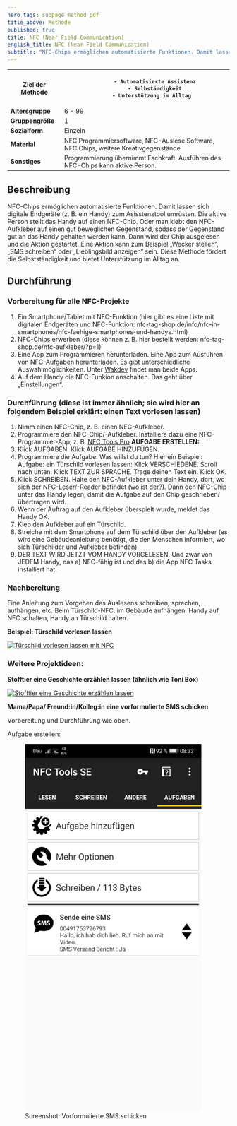 ```yaml
---
hero_tags: subpage method pdf
title_above: Methode
published: true
title: NFC (Near Field Communication)
english_title: NFC (Near Field Communication)
subtitle: "NFC-Chips ermöglichen automatisierte Funktionen. Damit lassen sich digitale Endgeräte (z. B. ein Handy) zum Asisstenztool umrüsten. Die aktive Person stellt das Handy auf einen NFC-Chip. Oder man klebt den NFC-Aufkleber auf einen gut beweglichen Gegenstand, sodass der Gegenstand gut an das Handy gehalten werden kann. Dann wird der Chip ausgelesen und die Aktion gestartet. Eine Aktion kann zum Beispiel „Wecker stellen“, „SMS schreiben“ oder „Lieblingsbild anzeigen“ sein. Diese Methode fördert die Selbstständigkeit und bietet Unterstützung im Alltag an."
---
```


<table class="tb">
    <tr>
        <th><strong>Ziel der Methode</strong></th>
        <th>
          
          - Automatisierte Assistenz
          - Selbständigkeit
          - Unterstützung im Alltag  
          
</th>
    </tr>
    <tr>
      <td><strong>Altersgruppe</strong></td>
      <td>6 - 99</td>
    </tr>
    <tr>
      <td><strong>Gruppengröße</strong></td>
      <td>1</td>
    </tr>
    <tr>
      <td><strong>Sozialform</strong></td>
      <td>Einzeln</td>
    </tr>
        <tr>
      <td><strong>Material</strong></td>
      <td>NFC Programmiersoftware, NFC-Auslese Software, NFC Chips, weitere Kreativgegenstände</td>
    </tr>
    <tr>
      <td><strong>Sonstiges</strong></td>
      <td>Programmierung übernimmt Fachkraft. Ausführen des NFC-Chips kann aktive Person.</td>
</tr>
</table>

## Beschreibung

NFC-Chips ermöglichen automatisierte Funktionen. Damit lassen sich digitale Endgeräte (z. B. ein Handy) zum Asisstenztool umrüsten. Die aktive Person stellt das Handy auf einen NFC-Chip. Oder man klebt den NFC-Aufkleber auf einen gut beweglichen Gegenstand, sodass der Gegenstand gut an das Handy gehalten werden kann. Dann wird der Chip ausgelesen und die Aktion gestartet. Eine Aktion kann zum Beispiel „Wecker stellen“, „SMS schreiben“ oder „Lieblingsbild anzeigen“ sein. Diese Methode fördert die Selbstständigkeit und bietet Unterstützung im Alltag an.

## Durchführung

### Vorbereitung für alle NFC-Projekte

1. Ein Smartphone/Tablet mit NFC-Funktion (hier gibt es eine Liste mit digitalen Endgeräten und NFC-Funktion: nfc-tag-shop.de/info/nfc-in-smartphones/nfc-faehige-smartphones-und-handys.html)
2. NFC-Chips erwerben (diese können z. B. hier bestellt werden: nfc-tag-shop.de/nfc-aufkleber/?p=1)
3. Eine App zum Programmieren herunterladen. Eine App zum Ausführen von NFC-Aufgaben herunterladen. Es gibt unterschiedliche Auswahlmöglichkeiten. Unter [Wakdev](https://www.wakdev.com/en/) findet man beide Apps.
4. Auf dem Handy die NFC-Funkion anschalten. Das geht über „Einstellungen“.

### Durchführung (diese ist immer ähnlich; sie wird hier an folgendem Beispiel erklärt: einen Text vorlesen lassen)  

1. Nimm einen NFC-Chip, z. B. einen NFC-Aufkleber.
2. Programmiere den NFC-Chip/-Aufkleber. Installiere dazu eine NFC-Programmier-App, z. B. [NFC Tools Pro](play.google.com/store/apps/details?id=com.wakdev.nfctools.pro)
**AUFGABE ERSTELLEN:**
3. Klick AUFGABEN. Klick AUFGABE HINZUFÜGEN.
4. Programmiere die Aufgabe: Was willst du tun? Hier ein Beispiel: Aufgabe: ein Türschild vorlesen lassen: Klick VERSCHIEDENE. Scroll nach unten. Klick TEXT ZUR SPRACHE. Trage deinen Text ein. Klick OK.
5. Klick SCHREIBEN. Halte den NFC-Aufkleber unter dein Handy, dort, wo sich der NFC-Leser/-Reader befindet ([wo ist der?](netcast.ch/2016/12/24/position-des-nfc-chips-im-handy/)). Dann den NFC-Chip unter das Handy legen, damit die Aufgabe auf den Chip geschrieben/übertragen wird.
6. Wenn der Auftrag auf den Aufkleber überspielt wurde, meldet das Handy OK.
7. Kleb den Aufkleber auf ein Türschild.
8. Streiche mit dem Smartphone auf dem Türschild über den Aufkleber (es wird eine Gebäudeanleitung benötigt, die den Menschen informiert, wo sich Türschilder und Aufkleber befinden).
9. DER TEXT WIRD JETZT VOM HANDY VORGELESEN. Und zwar von JEDEM Handy, das a) NFC-fähig ist und das b) die App NFC Tasks installiert hat.

### Nachbereitung

Eine Anleitung zum Vorgehen des Auslesens schreiben, sprechen, aufhängen, etc. Beim Türschild-NFC: im Gebäude aufhängen: Handy auf NFC schalten, Handy an Türschild halten.

**Beispiel: Türschild vorlesen lassen**

[![Türschild vorlesen lassen mit NFC](https://res.cloudinary.com/marcomontalbano/image/upload/v1686297683/video_to_markdown/images/vimeo--473834713-c05b58ac6eb4c4700831b2b3070cd403.jpg)](https://vimeo.com/473834713 "Türschild vorlesen lassen mit NFC")

### Weitere Projektideen:

**Stofftier eine Geschichte erzählen lassen (ähnlich wie Toni Box)**

[![Stofftier eine Geschichte erzählen lassen](https://res.cloudinary.com/marcomontalbano/image/upload/v1686297882/video_to_markdown/images/vimeo--473009436-c05b58ac6eb4c4700831b2b3070cd403.jpg)](https://vimeo.com/473009436 "Stofftier eine Geschichte erzählen lassen")

**Mama/Papa/ Freund:in/Kolleg:in eine vorformulierte SMS schicken**

Vorbereitung und Durchführung wie oben.

Aufgabe erstellen:
<br>
<figure>
    <img src="/assets/img/tools/methods/nfc/NFC-Tools_Screenshot_vorformulierte SMS schicken.jpg" alt="Vorformulierte SMS schicken" style="max-width: 400px;">
    <figcaption>Screenshot: Vorformulierte SMS schicken</figcaption>
</figure>


